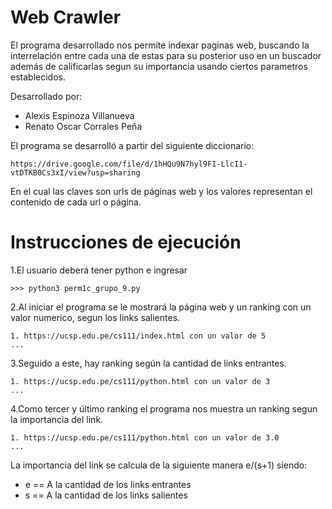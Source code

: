 # Web Crawler
El programa desarrollado nos permite indexar paginas web, buscando la interrelación entre cada una de estas para su posterior uso en un buscador además de calificarlas segun su importancia usando ciertos parametros establecidos.

Desarrollado por:
- Alexis Espinoza Villanueva
- Renato Oscar Corrales Peña

El programa se desarrolló a partir del siguiente diccionario:

    https://drive.google.com/file/d/1hHQu9N7hyl9FI-LlcI1-vtDTKB0Cs3xI/view?usp=sharing
    
En el cual las claves son urls de páginas web y los valores representan el contenido de cada url o página.

# Instrucciones de ejecución
1.El usuario deberá tener python e ingresar

    >>> python3 perm1c_grupo_9.py
    
2.Al iniciar el programa se le mostrará la página web y un ranking con un valor numerico, segun los links salientes.
  
    1. https://ucsp.edu.pe/cs111/index.html con un valor de 5
    ...

3.Seguido a este, hay ranking según la cantidad de links entrantes.

    1. https://ucsp.edu.pe/cs111/python.html con un valor de 3
    ...
    
4.Como tercer y último ranking el programa nos muestra un ranking segun la importancia del link.
 
    1. https://ucsp.edu.pe/cs111/python.html con un valor de 3.0
    ...
    
La importancia del link se calcula de la siguiente manera e/(s+1) siendo:
+ e == A la cantidad de los links entrantes
+ s == A la cantidad de los links salientes
